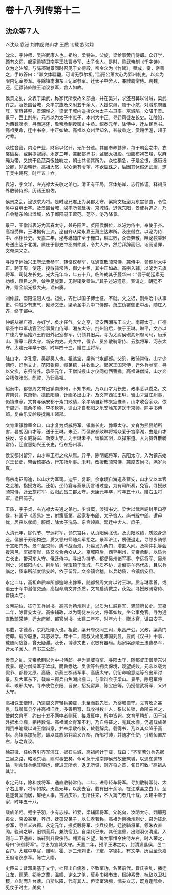 # 卷十八·列传第十二

## 沈众等７人

△沈众 袁泌 刘仲威 陆山才 王质 韦载 族弟翙

沈众，字仲师，吴兴武康人也。祖约，梁特进。父旋，梁给事黄门侍郎。众好学，颇有文词，起家梁镇卫南平王法曹参军、太子舍人。是时，梁武帝制《千字诗》，众为之注解。与陈郡谢景同时召见于文德殿，帝令众为《竹赋》，赋成，奏，帝善之，手敕答曰：“卿文体翩翩，可谓无忝尔祖。”当阳公萧大心为郢州刺史，以众为限内记室参军。寻除镇南湘东王记室参军。迁太子中舍人，兼散骑常侍。聘魏，还，迁骠骑庐陵王谘议参军，舍人如故。

侯景之乱，众表于梁武，称家代所隶故义部曲，并在吴兴，求还召募以讨贼，梁武许之。及景围台城，众率宗族及义附五千余人，入援京邑，顿于小航，对贼东府置阵，军容甚整，景深惮之。梁武于城内遥授众为太子右卫率。京城陷，众降于景。景平，西上荆州，元帝以为太子中庶子、本州大中正。寻迁司徒左长史。江陵陷，为西魏所虏，寻而逃还，敬帝承制授御史中丞。绍泰元年，除侍中，迁左民尚书。高祖受命，迁中书令，中正如故。高祖以众州里知名，甚敬重之，赏赐优渥，超于时辈。

众性吝啬，内治产业，财帛以亿计，无所分遗。其自奉养甚薄，每于朝会之中，衣裳破裂，或躬提冠屦。永定二年，兼起部尚书，监起太极殿。恒服布袍芒屩，以麻绳为带，又携干鱼蔬菜饭独啖之，朝士共诮其所为。众性狷急，于是忿恨，遂历诋公卿，非毁朝廷。高祖大怒，以众素有令望，不欲显诛之，后因其休假还武康，遂于吴中赐死，时年五十六。

袁泌，字文洋，左光禄大夫敬之弟也。清正有干局，容体魁岸，志行修谨。释褐员外散骑侍郎，历诸王府佐。

侯景之乱，泌欲求为将。是时泌兄君正为吴郡太守，梁简文板泌为东宫领直，令往吴中召募士卒。及景围台城，泌率所领赴援。京城陷，退保东阳，景使兵追之，乃自会稽东岭出湓城，依于鄱阳嗣王萧范。范卒，泌乃降景。

景平，王僧辩表泌为富春太守，兼丹阳尹。贞阳侯僭位，以泌为侍中，奉使于齐。高祖受禅，王琳据有上流，泌自齐从梁永嘉王萧庄达琳所。及庄僭立，以泌为侍中、丞相长史。天嘉二年，泌与琳辅庄至于栅口，琳军败，众皆奔散，唯泌独乘轻舟送庄达于北境，属庄于御史中丞刘仲威，令共入齐，然后拜辞而归，诣阙请罪，文帝深义之。

寻授宁远始兴王府法曹参军，转谘议参军，除通直散骑常侍，兼侍中，领豫州大中正。聘于周，使还，授散骑常侍，御史中丞，其中正如故。高宗入辅，以泌为云旗将军、司徒左长史。光大元年卒，年五十八。临终戒其子蔓华曰：“吾于朝廷素无功绩，瞑目之后，敛手足旋葬，无得辄受赠谥。”其子述泌遗意，表请之，朝廷不许，赠金紫光禄大夫，谥曰质。

刘仲威，南阳涅阳人也。祖虬，齐世以国子博士征，不就。父之迟，荆州治中从事史。仲威少有志气，颇涉文史。梁承圣中为中书侍郎。萧庄伪署御史中丞，随庄入齐，终于邺中。

仲威从弟广德，亦好学，负才任气。父之亨，梁安西湘东王长史、南郡太守。广德承圣中以军功官至给事黄门侍郎、湘东太守。荆州陷后，依于王琳。琳平，文帝以广德为宁远始兴王府限外记室参军，仍领其旧兵。寻为太尉侯瑱湘州府司马，历乐山、豫章二郡太守，新安内史。光大中，假节、员外散骑常侍、云旗将军、河东太守。太建元年卒于郡，时年四十三，赠左卫将军。

陆山才，字孔章，吴郡吴人也。祖翁宝，梁尚书水部郎。父汎，散骑常侍。山才少倜傥，好尚文史，范阳张缵，缵弟绾，并钦重之。起家王国常侍，迁外兵参军。寻以父疾，东归侍养。承圣元年，王僧辩授山才仪同府西曹掾。高祖诛僧辩，山才奔会稽依张彪。彪败，乃归高祖。

绍泰中，都督周文育出镇南豫州，不知书疏，乃以山才为长史，政事悉以委之。文育南讨，克萧勃，擒欧阳頠，计画多出山才。及文育西征王琳，留山才监江州事，仍镇豫章。文育与侯安都于沌口败绩，余孝顷自新林来寇豫章，山才收合余众，依于周迪。擒余孝顷、李孝钦等，遣山才自都阳之乐安岭东道送于京师。除中书侍郎。复由乐安岭绥抚南川诸郡。

文育重镇豫章金口，山才复为贞威将军、镇南长史、豫章太守。文育为熊昙朗所害，昙朗囚山才等，送于王琳。未至，而侯安都败琳将常众爱于宫亭湖，由是山才获反，除贞威将军、新安太守。为王琳未平，留镇富阳，以捍东道。入为员外散骑常侍，迁宣惠始兴王长史，行东扬州事。

侯安都讨留异，山才率王府之众从焉。异平，除明威将军、东阳太守。入为镇东始兴王长史，带会稽郡丞，行东扬州事。未拜，改授散骑常侍，兼度支尚书，满岁为真。

高宗南征周迪，以山才为军司。迪平，复职。余孝顷自海道袭晋安，山才又以本官之会稽，指授方略。还朝，坐侍宴与蔡景历言语过差，为有司所奏，免官。寻授散骑常侍，迁云旗将军、西阳武昌二郡太守。天康元年卒，时年五十八。赠右卫将军，谥曰简子。

王质，字子贞，右光禄大夫通之弟也。少慷慨，涉猎书史。梁世以武帝甥封甲口亭侯，补国子《周易》生，射策高第。起家秘书郎、太子舍人、尚书殿中郎。遭母忧，居丧以孝闻。服阕，除太子洗马、东宫领直。累迁中舍人、庶子。

太清元年，除假节、宁远将军，领东宫兵，从贞阳侯北伐。及贞阳败绩，质脱身逃还。侯景于寿阳构逆，质又领舟师随众军拒之。景军济江，质便退走。寻领步骑顿于宣阳门外。景军至京师，质不战而溃，乃翦发为桑门，潜匿人间。及柳仲礼等会援京邑，军据南岸，质又收合余众从之。京城陷后，西奔荆州，元帝承制，以质为右长史，带河东太守。俄迁侍中。寻出为持节、都督吴州诸军事、宁远将军、吴州刺史，领鄱阳内史。荆州陷，侯瑱镇于湓城，与质不协，遣偏将羊亮代质，且以兵临之，质率所部度信安岭，依于留异。文帝镇会稽，以兵助质，令镇信安县。

永定二年，高祖命质率所部逾岭出豫章，随都督周文育以讨王琳。质与琳素善，或谮云于军中潜信交通，高祖命周文育杀质，文育启请救之，获免。寻授散骑常侍、晋陵太守。

文帝嗣位，征守五兵尚书。高宗为扬州刺史，以质为仁威将军、骠骑府长史。天嘉二年，除晋安太守。高宗辅政，以为司徒左长史，将军如故。坐公事免官。寻为通直散骑常侍，迁太府卿、都官尚书。太建二年卒，时年六十。赠本官，谥曰安子。

韦载，字德基，京兆杜陵人也。祖叡，梁开府仪同三司，永昌严公。父政，梁黄门侍郎。载少聪惠，笃志好学。年十二，随叔父棱见沛国刘显，显问《汉书》十事，载随问应答，曾无疑滞。及长，博涉文史，沉敏有器局。起家梁邵陵王法曹参军，迁太子舍人、尚书三公郎。

侯景之乱，元帝承制以为中书侍郎。寻为建威将军、寻阳太守，随都督王僧辩东讨侯景。是时僧辩军于湓城，而鲁悉达、樊俊等各拥兵保境，观望成败。元帝以载为假节、都督太原、高唐、新蔡三郡诸军事、高唐太守。仍衔命喻悉达等令出军讨景。及大军东下，载率三郡兵自焦湖出栅口，与僧辩会于梁山。景平，除冠军将军、琅邪太守。寻奉使往东阳、晋安，招抚留异、陈宝应等。仍授信武将军、义兴太守。

高祖诛王僧辩，乃遣周文育轻兵袭载，未至而载先觉，乃婴城自守。文育攻之甚急，载所属县卒并高祖旧兵，多善用弩，载收得数十人，系以长锁，命所亲监之，使射文育军，约曰十发不两中者则死，每发辄中，所中皆毙。文育军稍却，因于城外据水立栅，相持数旬。高祖闻文育军不利，乃自将征之，克其水栅。仍遣载族弟翙赍书喻载以诛王僧辩意，并奉梁敬帝敕，敕载解兵。载得书，乃以其众降于高祖。高祖厚加抚慰，即以其族弟翙监义兴郡，所部将帅，并随才任使，引载恒置左右，与之谋议。

徐嗣徽、任约等引齐军济江，据石头城，高祖问计于载，载曰：“齐军若分兵先据三吴之路，略地东境，则时事去矣。今可急于淮南即侯景故垒筑城，以通东道转输，别命轻兵绝其粮运，使进无所虏，退无所资，则齐将之首，旬日可致。”高祖从其计。

永定元年，除和戎将军、通直散骑常侍。二年，进号轻车将军。寻加散骑常侍、太子右卫率，将军如故。天嘉元年，以疾去官。载有田十余顷，在江乘县之白山，至是遂筑室而居，屏绝人事，吉凶庆吊，无所往来，不入篱门者几十载。太建中卒于家，时年五十八。

载族弟翙。翙字子羽，少有志操。祖爱，梁辅国将军。父乾向，汝阴太守。翙弱冠丧父，哀毁甚至，养母、抚孤兄弟子，以仁孝著称。高祖为南徐州刺史，召为征北参军，寻监义兴郡。永定元年，授贞毅将军、步兵校尉。迁骁骑将军，领朱衣直阁。骁骑之职，旧领营兵，兼统宿卫。自梁代已来，其任逾重，出则羽仪清道，入则与二卫通直，临轩则升殿侠侍。翙素有名望，每大事恒令侠侍左右，时人荣之，号曰“侠御将军”。寻出为宣城太守。天嘉二年，预平王琳之功，封清源县侯，邑二百户。太建中卒官，赠明、霍、罗三州刺史。子宏，字德礼，有文学，历官至永嘉王府谘议参军。陈亡入隋。

史臣曰：昔邓禹基于文学，杜预出自儒雅，卒致军功，名著前代。晋氏丧乱，播迁江左，顾荣、郗鉴之辈，温峤、谢玄之伦，莫非巾褐书生，搢绅素誉，抗敌以卫社稷，立勋而升台鼎。自斯以降，代有其人。但梁室沸腾，懦夫立志，既身逢际会，见仗于时主，美矣！
